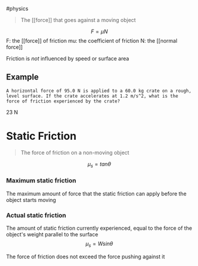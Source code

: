 #physics 

> The [[force]] that goes against a moving object

$$ F = \mu N $$
F: the [[force]] of friction
mu: the coefficient of friction
N: the [[normal force]]

Friction is *not* influenced by speed or surface area

## Example
	A horizontal force of 95.0 N is applied to a 60.0 kg crate on a rough, level surface. If the crate accelerates at 1.2 m/s^2, what is the force of friction experienced by the crate?

23 N

# Static Friction
> The force of friction on a non-moving object

$$ \mu_s = tan \theta $$

### Maximum static friction
The maximum amount of force that the static friction can apply before the object starts moving

### Actual static friction
The amount of static friction currently experienced, equal to the force of the object's weight parallel to the surface
$$ \mu_s = W sin \theta $$

The force of friction does not exceed the force pushing against it